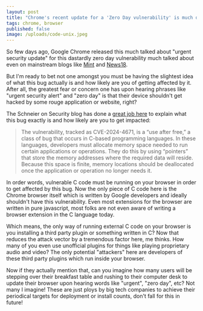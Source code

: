 ```yaml
---
layout: post
title: "Chrome's recent update for a 'Zero Day vulnerability' is much dicey and prone to fear mongering"
tags: chrome, browser
published: false
image: /uploads/code-unix.jpeg
---
```


So few days ago, Google Chrome released this much talked about "urgent security update" for this dastardly zero day vulnerability much talked about even on mainstream blogs like [Mint](https://www.livemint.com/technology/tech-news/urgent-security-alert-new-zero-day-vulnerability-discovered-in-google-chrome-cert-in-issues-high-severity-warning-11715662998232.html) and [News18](https://www.news18.com/tech/indian-govt-warns-about-major-google-chrome-security-alert-what-you-need-to-know-8887378.html).

But I'm ready to bet not one amongst you must be having the slightest idea of what this bug actually is and how likely are you of getting affected by it. After all, the greatest fear or concern one has upon hearing phrases like "urgent security alert" and "zero day" is that their device shouldn't get hacked by some rouge application or website, right?
 
The Schneier on Security blog has done a [great job here](https://www.schneier.com/blog/archives/2024/05/another-chrome-vulnerability.html) to explain what this bug exactly is and how likely are you to get impacted:

> The vulnerability, tracked as CVE-2024-4671, is a “use after free,” a class of bug that occurs in C-based programming languages. In these languages, developers must allocate memory space needed to run certain applications or operations. They do this by using “pointers” that store the memory addresses where the required data will reside. Because this space is finite, memory locations should be deallocated once the application or operation no longer needs it.

In order words, vulnerable C code must be running on your browser in order to get affected by this bug. Now the only piece of C code here is the Chrome browser itself which is written by Google developers and ideally shouldn't have this vulnerability. Even most extensions for the browser are written in pure javascript, most folks are not even aware of writing a browser extension in the C language today.

Which means, the only way of running external C code on your browser is you installing a third party plugin or something written in C? Now that reduces the attack vector by a tremendous factor here, me thinks. How many of you even use unofficial plugins for things like playing proprietary audio and video? The only potential "attackers" here are developers of these third party plugins which run inside your browser.

Now if they actually mention that, can you imagine how many users will be stepping over their breakfast table and rushing to their computer desk to update their browser upon hearing words like "urgent", "zero day", etc? Not many I imagine! These are just ploys by big tech companies to achieve their periodical targets for deployment or install counts, don't fall for this in future!